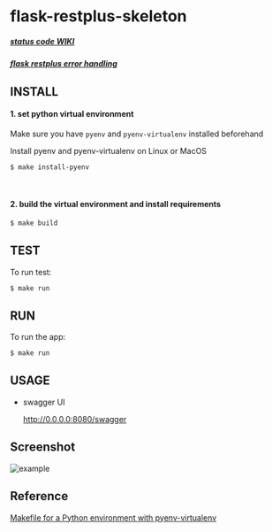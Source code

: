 # flask-restplus-skeleton


##### [status code WIKI](https://ko.wikipedia.org/wiki/HTTP_%EC%83%81%ED%83%9C_%EC%BD%94%EB%93%9C#3xx_(%EB%A6%AC%EB%8B%A4%EC%9D%B4%EB%A0%89%EC%85%98_%EC%99%84%EB%A3%8C))
##### [flask restplus error handling](https://flask-restplus.readthedocs.io/en/stable/errors.html)





## INSTALL

#### 1. set python virtual environment

Make sure you have `pyenv` and `pyenv-virtualenv` installed beforehand

Install pyenv and pyenv-virtualenv on Linux or MacOS
```bash
$ make install-pyenv
```

<br>

#### 2. build the virtual environment and install requirements

```bash
$ make build
```


## TEST
To run test:

```bash
$ make run
```
## RUN

To run the app:

```bash
$ make run
```



## USAGE

- swagger UI

    http://0.0.0.0:8080/swagger





## Screenshot

  ![example](https://user-images.githubusercontent.com/22663614/105568697-ce19ec80-5d7e-11eb-86f5-afe399746314.png)


  


## Reference
[Makefile for a Python environment with pyenv-virtualenv](https://gist.github.com/genyrosk/2a6e893ee72fa2737a6df243f6520a6d)

